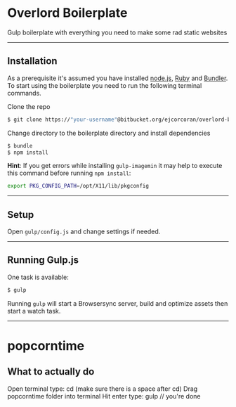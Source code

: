 # Overlord Boilerplate

Gulp boilerplate with everything you need to make some rad static websites

* * *

## Installation
As a prerequisite it's assumed you have installed [node.js](http://nodejs.org), [Ruby](https://www.ruby-lang.org/en/) and [Bundler](http://bundler.io). To start using the boilerplate you need to run the following terminal commands.

Clone the repo

```sh
$ git clone https://"your-username"@bitbucket.org/ejcorcoran/overlord-boilerplate.git
```

Change directory to the boilerplate directory and install dependencies

```sh
$ bundle
$ npm install
```

**Hint**: If you get errors while installing `gulp-imagemin` it may help to execute this command before running `npm install`:

```sh
export PKG_CONFIG_PATH=/opt/X11/lib/pkgconfig
```

* * *

## Setup

Open `gulp/config.js` and change settings if needed.

* * *

## Running Gulp.js

One task is available:

```sh
$ gulp
```





Running `gulp` will start a Browsersync server, build and optimize assets then start a watch task.

* * *
# popcorntime

## What to actually do
Open terminal
type: cd (make sure there is a space after cd)
Drag popcorntime folder into terminal
Hit enter
type: gulp
// you're done 
